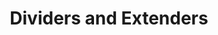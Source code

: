 ---
title: Dividers and Extenders
menu:
  design_system:
    parent: Utilities
    weight: 50
type: doc
---